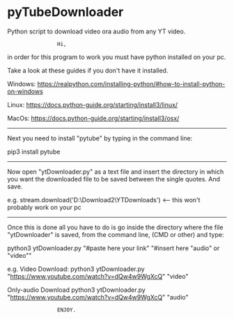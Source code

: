 # pyTubeDownloader
Python script to download video ora audio from any YT video.


					Hi,

in order for this program to work you must have python installed on your pc.

Take a look at these guides if you don't have it installed.

Windows:
https://realpython.com/installing-python/#how-to-install-python-on-windows

Linux:
https://docs.python-guide.org/starting/install3/linux/

MacOs:
https://docs.python-guide.org/starting/install3/osx/

********************************************************

Next you need to install "pytube" by typing in the command line:

pip3 install pytube

********************************************************

Now open "ytDownloader.py" as a text file and insert the directory 
in which you want the downloaded file to be saved between the single quotes.
And save.

e.g.
stream.download('D:\Download2\YTDownloads')  <-- this won't probably work on your pc

********************************************************

Once this is done all you have to do is go inside the directory 
where the file "ytDownloader" is saved, from the command line, (CMD or other) and type:

python3 ytDownloader.py "#paste here your link" "#insert here "audio" or "video""


e.g.
Video Download:
python3 ytDownloader.py "https://www.youtube.com/watch?v=dQw4w9WgXcQ" "video"  

Only-audio Download
python3 ytDownloader.py "https://www.youtube.com/watch?v=dQw4w9WgXcQ" "audio"  


					ENJOY.
